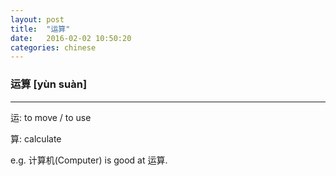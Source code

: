 ```yaml
---
layout: post
title:  "运算"
date:   2016-02-02 10:50:20
categories: chinese
---
```

### 运算  [yùn suàn] 
-----------

运: to move / to use

算: calculate

e.g. 计算机(Computer) is good at 运算.
